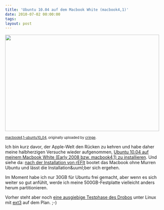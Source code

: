 ```yaml
---
title: 'Ubuntu 10.04 auf dem Macbook White (macbook4,1)'
date: 2010-07-02 00:00:00 
tags: 
layout: post
---
```

<div>

<img src="http://posterous.com/getfile/files.posterous.com/import-rzzc/jcujsBIhfByCtjzhyxqcAIJbFabwJzoyzJccbAyjdIahuCdkHdeqbfcBpndd/media_httpfarm5static_BEHfF.jpg.scaled500.jpg" width="500" height="313"/>


<span style="font-size: 0.8em; margin-top: 0px;"><a href="http://www.flickr.com/photos/cringe/4752735632/">macbook4,1-ubuntu10_04</a>, originally uploaded by <a href="http://www.flickr.com/people/cringe/">cringe</a>.</span>

</div>
Ich bin kurz davor, der Apple-Welt den R&uuml;cken zu kehren und habe daher meine halbherzigen Versuche wieder aufgenommen, <a href="https://help.ubuntu.com/community/MacBook4-1/Lucid">Ubuntu 10.04 auf meinem Macbook White (Early 2008 bzw. macbook4,1) zu installieren</a>. Und siehe da: <a href="http://refit.sourceforge.net/doc/c1s1_install.html">nach der Installation von rEFIt</a> bootet das Macbook ohne Murren Ubuntu und l&auml;sst die Installation&amp;uuml;ber sich ergehen.

Im Moment habe ich nur 30GB f&uuml;r Ubuntu frei gemacht, aber wenn es sich weiter so gut anf&uuml;hlt, werde ich meine 500GB-Festplatte vielleicht anders herum partitionieren.

Vorher steht aber noch <a href="http://blog.kopis.de/2009/12/04/ich-bekommen-einen-drobo/">eine ausgiebige Testphase des Drobos</a> unter Linux mit <a href="http://de.wikipedia.org/wiki/Ext3">ext3</a> auf dem Plan. ;-)
